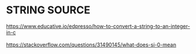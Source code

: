 # STRING SOURCE  
https://www.educative.io/edpresso/how-to-convert-a-string-to-an-integer-in-c
<br>
<br>
https://stackoverflow.com/questions/31490145/what-does-si-0-mean
